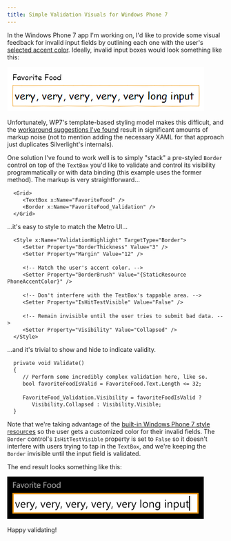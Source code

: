 ```yaml
---
title: Simple Validation Visuals for Windows Phone 7
---
```


In the Windows Phone 7 app I'm working on, I'd like to provide some visual feedback for invalid input fields by outlining each one with the user's [selected accent color][1]. Ideally, invalid input boxes would look something like this:

![The goal.][a]

Unfortunately, WP7's template-based styling model makes this difficult, and the [workaround suggestions I've found][2] result in significant amounts of markup noise (not to mention adding the necessary XAML for that approach just duplicates Silverlight's internals).

One solution I've found to work well is to simply "stack" a pre-styled `Border` control on top of the `TextBox` you'd like to validate and control its visibility programmatically or with data binding (this example uses the former method). The markup is very straightforward...

      <Grid>
         <TextBox x:Name="FavoriteFood" />
         <Border x:Name="FavoriteFood_Validation" />
      </Grid>

...it's easy to style to match the Metro UI...

      <Style x:Name="ValidationHighlight" TargetType="Border">
         <Setter Property="BorderThickness" Value="3" />
         <Setter Property="Margin" Value="12" />

         <!-- Match the user's accent color. -->
         <Setter Property="BorderBrush" Value="{StaticResource PhoneAccentColor}" />

         <!-- Don't interfere with the TextBox's tappable area. -->
         <Setter Property="IsHitTestVisible" Value="False" />

         <!-- Remain invisible until the user tries to submit bad data. -->
         <Setter Property="Visibility" Value="Collapsed" />
      </Style>

...and it's trivial to show and hide to indicate validity.

      private void Validate()
      {
         // Perform some incredibly complex validation here, like so.
         bool favoriteFoodIsValid = FavoriteFood.Text.Length <= 32;

         FavoriteFood_Validation.Visibility = favoriteFoodIsValid ?
            Visibility.Collapsed : Visibility.Visible;
      }

Note that we're taking advantage of the [built-in Windows Phone 7 style resources][3] so the user gets a customized color for their invalid fields. The `Border` control's `IsHitTestVisible` property is set to `False` so it doesn't interfere with users trying to tap in the `TextBox`, and we're keeping the `Border` invisible until the input field is validated.

The end result looks something like this:

![The end result.][b]

Happy validating!

[1]: http://www.microsoft.com/windowsphone/en-us/howto/wp7/start/change-accent-color-or-background-theme.aspx
[2]: http://stackoverflow.com/questions/4706619/windows-phone-7-borderbrush-can-only-be-set-once
[3]: http://msdn.microsoft.com/en-us/library/ff769552%28v=VS.92%29.aspx

[a]: /css/images/blog/2011-08-05-01.png
[b]: /css/images/blog/2011-08-05-02.png
